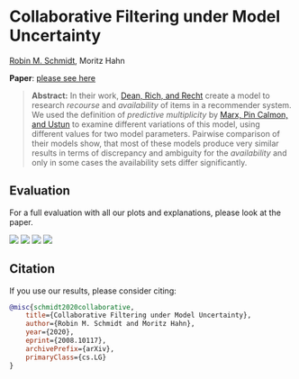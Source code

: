 # Collaborative Filtering under Model Uncertainty

[Robin M. Schmidt](https://scholar.google.de/citations?user=20vb63kAAAAJ&hl=de), Moritz Hahn

**Paper**: [please see here](https://arxiv.org/pdf/2008.10117.pdf)

> **Abstract:** In their work, [Dean, Rich, and Recht](https://arxiv.org/pdf/1912.10068.pdf) create a model to research *recourse* and *availability* of items in a recommender system. We used the definition of *predictive multiplicity* by [Marx, Pin Calmon, and Ustun](https://arxiv.org/pdf/1909.06677.pdf) to examine different variations of this model, using different values for two model parameters. Pairwise comparison of their models show, that most of these models produce very similar results in terms of discrepancy and ambiguity for the *availability* and only in some cases the availability sets differ significantly.

## Evaluation

For a full evaluation with all our plots and explanations, please look at the paper.

<img src = "https://i.imgur.com/HLKYsdT.png" >

<img src = "https://i.imgur.com/wxEZmeg.png" >

<img src = "https://i.imgur.com/cgZBkvU.png" >

<img src = "https://i.imgur.com/NHdJB7U.png" >

## Citation
If you use our results, please consider citing:

```bibtex
@misc{schmidt2020collaborative,
    title={Collaborative Filtering under Model Uncertainty},
    author={Robin M. Schmidt and Moritz Hahn},
    year={2020},
    eprint={2008.10117},
    archivePrefix={arXiv},
    primaryClass={cs.LG}
}
```
